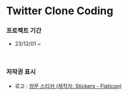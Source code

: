 # Twitter Clone Coding

### 프로젝트 기간

-   23/12/01 ~

</br>

### 저작권 표시

-   로고 :
    <a href="https://www.flaticon.com/kr/free-sticker/window_4288987?related_id=4288987" title="창문 스티커">창문 스티커 (제작자: Stickers - Flaticon)</a>
